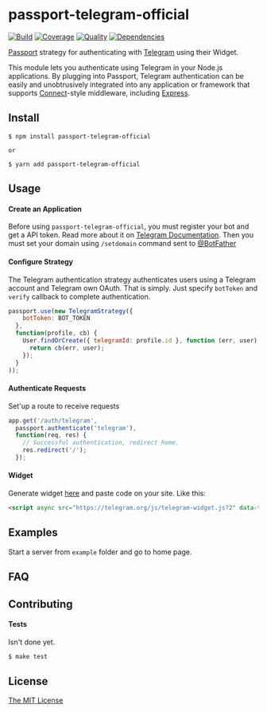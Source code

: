 # passport-telegram-official

[![Build](https://img.shields.io/travis/Blitss/passport-telegram-official.svg)](https://travis-ci.org/Blitss/passport-telegram-official)
[![Coverage](https://img.shields.io/coveralls/Blitss/passport-telegram-official.svg)](https://coveralls.io/r/Blitss/passport-telegram-official)
[![Quality](https://img.shields.io/codeclimate/github/Blitss/passport-telegram-official.svg?label=quality)](https://codeclimate.com/github/Blitss/passport-telegram-official)
[![Dependencies](https://img.shields.io/david/Blitss/passport-telegram-official.svg)](https://david-dm.org/Blitss/passport-telegram-official)


[Passport](http://passportjs.org/) strategy for authenticating with [Telegram](https://core.telegram.org/widgets/login)
using their Widget.

This module lets you authenticate using Telegram in your Node.js applications.
By plugging into Passport, Telegram authentication can be easily and
unobtrusively integrated into any application or framework that supports
[Connect](http://www.senchalabs.org/connect/)-style middleware, including
[Express](http://expressjs.com/).

## Install

    $ npm install passport-telegram-official

    or

    $ yarn add passport-telegram-official

## Usage

#### Create an Application

Before using `passport-telegram-official`, you must register your bot and get a API token. Read more about it on [Telegram Documentation](https://core.telegram.org/bots#3-how-do-i-create-a-bot). Then you must set your domain using `/setdomain` command sent to [@BotFather](https://telegram.me/botfather)

#### Configure Strategy

The Telegram authentication strategy authenticates users using a Telegram
account and Telegram own OAuth. That is simply. Just specify `botToken` and `verify` callback to complete authentication.

```js
passport.use(new TelegramStrategy({
    botToken: BOT_TOKEN
  },
  function(profile, cb) {
    User.findOrCreate({ telegramId: profile.id }, function (err, user) {
      return cb(err, user);
    });
  }
));
```

#### Authenticate Requests

Set'up a route to receive requests

```js
app.get('/auth/telegram',
  passport.authenticate('telegram'),
  function(req, res) {
    // Successful authentication, redirect home.
    res.redirect('/');
  });
```

#### Widget

Generate widget [here](https://core.telegram.org/widgets/login) and paste code on your site. Like this:

```html
<script async src="https://telegram.org/js/telegram-widget.js?2" data-telegram-login="YourBotName" data-size="medium" data-auth-url="/auth/telegram"></script>
```

## Examples

Start a server from `example` folder and go to home page.

## FAQ

## Contributing

#### Tests

Isn't done yet.

```bash
$ make test
```

## License

[The MIT License](http://opensource.org/licenses/MIT)
